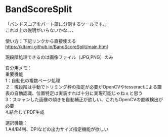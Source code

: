 # BandScoreSplit

「バンドスコアをパート譜に分割するツールです。」  
これ以上の説明がいらないかな、、、

使い方：下記リンクから直接使える  
https://kitami.github.io/BandScoreSplit/main.html

現段階処理できるのは画像ファイル（JPG,PNG）のみ  

自分用メモ：  
重要機能  
1：自動化の複数ページ処理  
２：現段階は手動でトリミング枠の指定が必要がOpenCVやtesseractによる譜表の自動認識、位置特定は実装すれば十分に実現可能じゃねぇと思う  
3：スキャンした画像の傾きを自動補正が欲しい、これもOpenCVの直線検出が必要  
4.結合してPDF生成  

選択機能：  
1.A4/B4判、DPIなどの出力サイズ指定機能が欲しい
